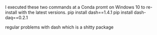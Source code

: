 I executed these two commands at a Conda promt on Windows 10 to re-install with the latest versions.
pip install dash==1.4.1
pip install dash-daq==0.2.1

regular problems with dash which is a shitty package
